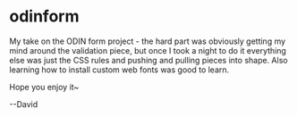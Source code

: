 # odinform
 My take on the ODIN form project - the hard part was obviously getting my mind around the validation piece, but once I took a night to do it everything else was just the CSS rules and pushing and pulling pieces into shape.  Also learning how to install custom web fonts was good to learn.

 Hope you enjoy it~

 --David
